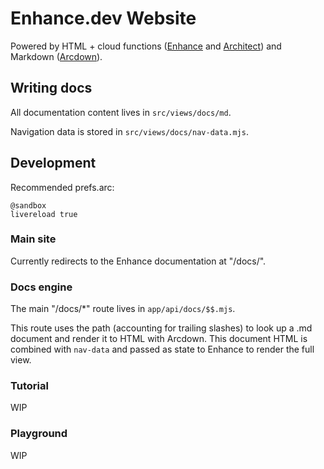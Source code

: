 # Enhance.dev Website

Powered by HTML + cloud functions ([Enhance](https://enhance.dev) and [Architect](https://arc.codes)) and Markdown ([Arcdown](https://github.com/architect/arcdown)).

## Writing docs

All documentation content lives in `src/views/docs/md`.

Navigation data is stored in `src/views/docs/nav-data.mjs`.

## Development

Recommended prefs.arc:

```arc
@sandbox
livereload true
```

### Main site

Currently redirects to the Enhance documentation at "/docs/".

### Docs engine

The main "/docs/*" route lives in `app/api/docs/$$.mjs`.

This route uses the path (accounting for trailing slashes) to look up a .md document and render it to HTML with Arcdown. This document HTML is combined with `nav-data` and passed as state to Enhance to render the full view.

### Tutorial

WIP

### Playground

WIP
